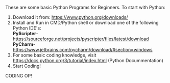 These are some basic Python Programs for Beginners.
To start with Python:
1) Download it from: https://www.python.org/downloads/
2) Install and Run in CMD/Python shell or download one of the following Python IDE's:
<br/>**PyScripter**- https://sourceforge.net/projects/pyscripter/files/latest/download
<br/>**PyCharm**- https://www.jetbrains.com/pycharm/download/#section=windows
3) For some basic coding knowledge, visit https://docs.python.org/3/tutorial/index.html (Python Docummentation)   
4) Start Coding!



CODING OP!
